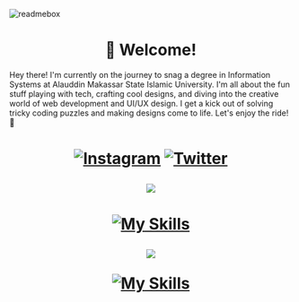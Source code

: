 ![readmebox](https://github.com/H4lis/H4lis/assets/103669029/76853cf8-9599-40e9-8cea-be88d39d5bbc)<h1 align="center">


</h1>

<h1 align="center">👋 Welcome! </h1>

Hey there! I'm currently on the journey to snag a degree in Information Systems at Alauddin Makassar State Islamic University. I'm all about the fun stuff playing with tech, crafting cool designs, and diving into the creative world of web development and UI/UX design. I get a kick out of solving tricky coding puzzles and making designs come to life. Let's enjoy the ride! 🚀
<br>

<h1 align="center"> 

[![Instagram](https://img.shields.io/badge/Instagram-%23E4405F.svg?logo=Instagram&logoColor=white)](https://www.instagram.com/ashid.uix/) [![Twitter](https://img.shields.io/badge/Linkedin-%230077B5.svg?logo=Linkedin&logoColor=white)](https://www.linkedin.com/in/asrul-hidayat-867230292/)

[![](https://visitcount.itsvg.in/api?id=AsruHidayat&label=Profile%20Views&color=0&icon=0&pretty=false)](https://visitcount.itsvg.in)

</h1>

<h1 align="center">

[![My Skills](https://skillicons.dev/icons?i=figma,html,css,js,github)](https://skillicons.dev)

![](https://github-readme-stats.vercel.app/api/top-langs/?username=AsrulHidayat&theme=tokyonight&hide_border=false&include_all_commits=true&count_private=true&layout=compact)

[![My Skills](https://skillicons.dev/icons?i=kotlin,php,java,mysql,gradle)](https://skillicons.dev)

</h1>



